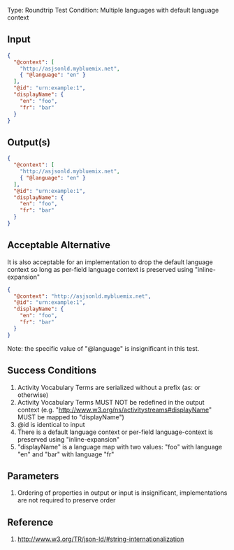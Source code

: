 Type:      Roundtrip Test
Condition: Multiple languages with default language context

## Input

```json
{
  "@context": [
    "http://asjsonld.mybluemix.net", 
    { "@language": "en" }
  ],
  "@id": "urn:example:1",
  "displayName": {
    "en": "foo",
    "fr": "bar"
  }
}
```

## Output(s)
```json
{
  "@context": [
    "http://asjsonld.mybluemix.net", 
    { "@language": "en" }
  ],
  "@id": "urn:example:1",
  "displayName": {
    "en": "foo",
    "fr": "bar"
  }
}
```

## Acceptable Alternative

It is also acceptable for an implementation to drop the default language context so long as per-field language context is preserved using "inline-expansion"

```json
{
  "@context": "http://asjsonld.mybluemix.net",
  "@id": "urn:example:1",
  "displayName": {
    "en": "foo",
    "fr": "bar"
  }
}
```

Note: the specific value of "@language" is insignificant in this test.

## Success Conditions

1. Activity Vocabulary Terms are serialized without a prefix (as: or otherwise)
1. Activity Vocabulary Terms MUST NOT be redefined in the output context (e.g. "http://www.w3.org/ns/activitystreams#displayName" MUST be mapped to "displayName")
1. @id is identical to input
1. There is a default language context or per-field language-context is preserved using "inline-expansion"
1. "displayName" is a language map with two values: "foo" with language "en" and "bar" with language "fr"

## Parameters

1. Ordering of properties in output or input is insignificant, implementations are not required to preserve order

## Reference

1. http://www.w3.org/TR/json-ld/#string-internationalization